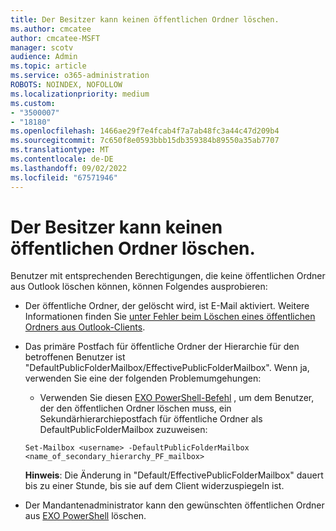 ```yaml
---
title: Der Besitzer kann keinen öffentlichen Ordner löschen.
ms.author: cmcatee
author: cmcatee-MSFT
manager: scotv
audience: Admin
ms.topic: article
ms.service: o365-administration
ROBOTS: NOINDEX, NOFOLLOW
ms.localizationpriority: medium
ms.custom:
- "3500007"
- "18180"
ms.openlocfilehash: 1466ae29f7e4fcab4f7a7ab48fc3a44c47d209b4
ms.sourcegitcommit: 7c650f8e0593bbb15db359384b89550a35ab7707
ms.translationtype: MT
ms.contentlocale: de-DE
ms.lasthandoff: 09/02/2022
ms.locfileid: "67571946"
---
```

# <a name="owner-cannot-delete-public-folder"></a>Der Besitzer kann keinen öffentlichen Ordner löschen.

Benutzer mit entsprechenden Berechtigungen, die keine öffentlichen Ordner aus Outlook löschen können, können Folgendes ausprobieren:

- Der öffentliche Ordner, der gelöscht wird, ist E-Mail aktiviert. Weitere Informationen finden Sie [unter Fehler beim Löschen eines öffentlichen Ordners aus Outlook-Clients](https://docs.microsoft.com/exchange/troubleshoot/public-folders/cannot-delete-public-folder).

- Das primäre Postfach für öffentliche Ordner der Hierarchie für den betroffenen Benutzer ist "DefaultPublicFolderMailbox/EffectivePublicFolderMailbox". Wenn ja, verwenden Sie eine der folgenden Problemumgehungen:

    - Verwenden Sie diesen [EXO PowerShell-Befehl](https://aka.ms/EXOPowerShellV2) , um dem Benutzer, der den öffentlichen Ordner löschen muss, ein Sekundärhierarchiepostfach für öffentliche Ordner als DefaultPublicFolderMailbox zuzuweisen:
    
    `Set-Mailbox <username> -DefaultPublicFolderMailbox <name_of_secondary_hierarchy_PF_mailbox>`

    **Hinweis**: Die Änderung in "Default/EffectivePublicFolderMailbox" dauert bis zu einer Stunde, bis sie auf dem Client widerzuspiegeln ist.

- Der Mandantenadministrator kann den gewünschten öffentlichen Ordner aus [EXO PowerShell](https://aka.ms/EXOPowerShellV2) löschen.